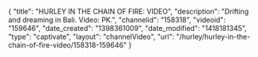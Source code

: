 {
    "title": "HURLEY IN THE CHAIN OF FIRE: VIDEO",
    "description": "Drifting and dreaming in Bali. Video: PK.",
    "channelid": "158318",
    "videoid": "159646",
    "date_created": "1398361009",
    "date_modified": "1418181345",
    "type": "captivate",
    "layout": "channelVideo",
    "url": "\/hurley\/hurley-in-the-chain-of-fire-video\/158318-159646"
}
